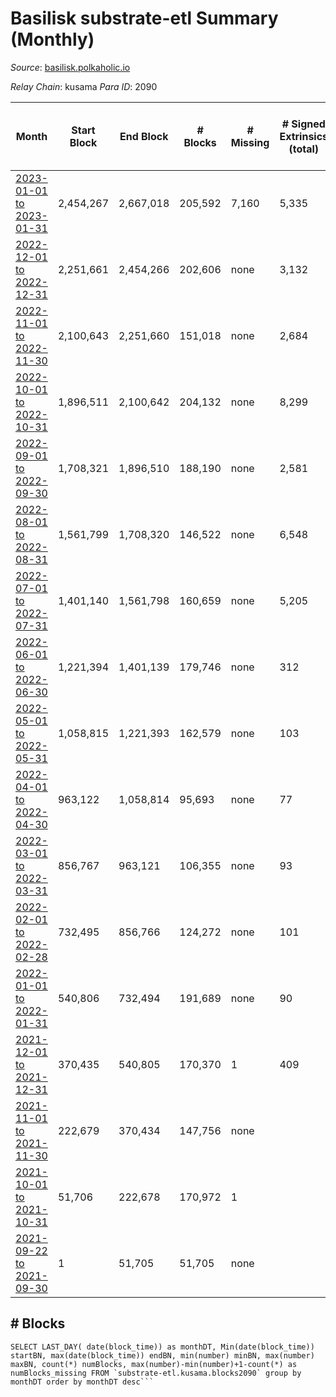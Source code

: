 # Basilisk substrate-etl Summary (Monthly)

_Source_: [basilisk.polkaholic.io](https://basilisk.polkaholic.io)

*Relay Chain*: kusama
*Para ID*: 2090



| Month | Start Block | End Block | # Blocks | # Missing | # Signed Extrinsics (total) | # Active Accounts (avg) | # Addresses with Balances (max) | Issues |
| ----- | ----------- | --------- | -------- | --------- | --------------------------- | ----------------------- | ------------------------------- | ------ |
| [2023-01-01 to 2023-01-31](/substrate-etl/kusama/2090-basilisk/2023-01-31.md) | 2,454,267 | 2,667,018 | 205,592 | 7,160 | 5,335 | 50 | 16,990 | - | 
| [2022-12-01 to 2022-12-31](/substrate-etl/kusama/2090-basilisk/2022-12-31.md) | 2,251,661 | 2,454,266 | 202,606 | none | 3,132 | 27 | 16,888 | - | 
| [2022-11-01 to 2022-11-30](/substrate-etl/kusama/2090-basilisk/2022-11-30.md) | 2,100,643 | 2,251,660 | 151,018 | none | 2,684 | 38 | 16,833 | - | 
| [2022-10-01 to 2022-10-31](/substrate-etl/kusama/2090-basilisk/2022-10-31.md) | 1,896,511 | 2,100,642 | 204,132 | none | 8,299 | 66 | 16,774 | - | 
| [2022-09-01 to 2022-09-30](/substrate-etl/kusama/2090-basilisk/2022-09-30.md) | 1,708,321 | 1,896,510 | 188,190 | none | 2,581 | 30 | 16,395 | - | 
| [2022-08-01 to 2022-08-31](/substrate-etl/kusama/2090-basilisk/2022-08-31.md) | 1,561,799 | 1,708,320 | 146,522 | none | 6,548 | 77 | 16,322 | - | 
| [2022-07-01 to 2022-07-31](/substrate-etl/kusama/2090-basilisk/2022-07-31.md) | 1,401,140 | 1,561,798 | 160,659 | none | 5,205 | 73 | 16,279 | - | 
| [2022-06-01 to 2022-06-30](/substrate-etl/kusama/2090-basilisk/2022-06-30.md) | 1,221,394 | 1,401,139 | 179,746 | none | 312 | 7 | 16,073 | - | 
| [2022-05-01 to 2022-05-31](/substrate-etl/kusama/2090-basilisk/2022-05-31.md) | 1,058,815 | 1,221,393 | 162,579 | none | 103 | 2 | 16,073 | - | 
| [2022-04-01 to 2022-04-30](/substrate-etl/kusama/2090-basilisk/2022-04-30.md) | 963,122 | 1,058,814 | 95,693 | none | 77 | 2 | 11,915 | - | 
| [2022-03-01 to 2022-03-31](/substrate-etl/kusama/2090-basilisk/2022-03-31.md) | 856,767 | 963,121 | 106,355 | none | 93 | 2 | 11,915 | - | 
| [2022-02-01 to 2022-02-28](/substrate-etl/kusama/2090-basilisk/2022-02-28.md) | 732,495 | 856,766 | 124,272 | none | 101 | 3 | 11,915 | - | 
| [2022-01-01 to 2022-01-31](/substrate-etl/kusama/2090-basilisk/2022-01-31.md) | 540,806 | 732,494 | 191,689 | none | 90 | 3 | 11,915 | - | 
| [2021-12-01 to 2021-12-31](/substrate-etl/kusama/2090-basilisk/2021-12-31.md) | 370,435 | 540,805 | 170,370 | 1 | 409 | 11 | 11,915 | - | 
| [2021-11-01 to 2021-11-30](/substrate-etl/kusama/2090-basilisk/2021-11-30.md) | 222,679 | 370,434 | 147,756 | none |  |  | 7 | - | 
| [2021-10-01 to 2021-10-31](/substrate-etl/kusama/2090-basilisk/2021-10-31.md) | 51,706 | 222,678 | 170,972 | 1 |  |  | 7 | - | 
| [2021-09-22 to 2021-09-30](/substrate-etl/kusama/2090-basilisk/2021-09-30.md) | 1 | 51,705 | 51,705 | none |  |  | 7 | - | 

## # Blocks
```
SELECT LAST_DAY( date(block_time)) as monthDT, Min(date(block_time)) startBN, max(date(block_time)) endBN, min(number) minBN, max(number) maxBN, count(*) numBlocks, max(number)-min(number)+1-count(*) as numBlocks_missing FROM `substrate-etl.kusama.blocks2090` group by monthDT order by monthDT desc```

